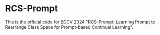 # RCS-Prompt

This is the official code for ECCV 2024 "RCS-Prompt: Learning Prompt to Rearrange Class Space for Prompt-based Continual Learning".
